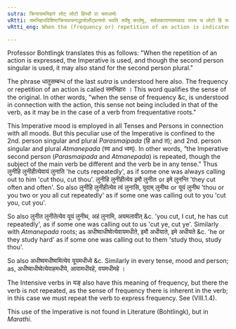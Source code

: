 ```yaml
---
sutra: क्रियासमभिहारे लोट् लोटो हिस्वौ वा चतध्वमोः
vRtti: समभिहारविशिष्टक्रियावचनाद्धातोर्लोट्प्रत्ययो भवति सर्वेषु कालेषु, सर्वलकाराणामपवादः तस्य च लोटो हि स्व इत्येतावादेशौ भवतः, तध्वम्भाविनस्तु वा भवतः ॥
vRtti_eng: When the (frequency or) repetition of an action is indicated, the affx '_Lot_' is added to the root, and the verb is repeated. And the affixes '_hi_' and '_sva_', or the affixes '_ta_' and '_dhvam_' are the substitutes of '_Lot_'.

---
```

Professor Bohtlingk translates this as follows: "When the repetition of an action is expressed, the Imperative is used, and though the second person singular is used, it may also stand for the second person plural."

The phrase धातुसम्बन्ध of the last _sutra_ is understood here also. The frequency or repetition of an action is called समभिहारः । This word qualifies the sense of the original. In other words, "when the sense of frequency &c, is understood in connection with the action, this sense not being included in that of the verb, as it may be in the case of a verb from frequentative roots."

This Imperative mood is employed in all Tenses and Persons in connection with all moods. But this peculiar use of the Imperative is confined to the 2nd. person singular and plural _Parasmaipada_ (हि and त); and 2nd. person singular and plural _Atmanepada_ (स्व and ध्वम्). In other words, “the Imperative second person (_Parasmaipada_ and _Atmanepada_) is repeated, though the subject of the main verb be different and the verb be in any tense." Thus लुनीहि लुनीहीत्येवायं लुनाति 'he cuts repeatedly', as if some one was always calling out to him 'cut thou, cut thou'. लुनीहि लुनीहीत्येव इमौ लुनीतः or इमे लुनन्ति 'they cut often and often'. So also लुनीहि लुनीहीत्येव त्वं लुनासि, युवाम् लुनीथः or यूयं लुनीथ 'thou or you two or you all cut repeatedly' as if some one was calling out to you 'cut you, cut you'.

So also लुनीत लुनीतेत्येव यूयं लुनीथ, अहं लुनामि, अयमलावीत् &c. 'you cut, I cut, he has cut repeatedly', as if some one was calling out to us 'cut ye, cut ye'. Similarly with _Atmanepada_ roots; as अधीष्वाधीष्वेत्येवायमधीते, इमौ अधीयाते, इमे अधीयते &c. 'he or they study hard' as if some one was calling out to them 'study thou, study thou'.

So also अधीष्वमधीष्वमित्येव यूयमधीध्वे &c. Similarly in every tense, mood and person; as, अधीष्वाधीष्वेत्येवाहमधीये, आवामधीवहे, वयमधीमहे ।

The Intensive verbs in यङ् also have this meaning of frequency, but there the verb is not repeated, as the sense of frequency there is inherent in the verb; in this case we must repeat the verb to express frequency. See (VIII.1.4).

This use of the Imperative is not found in Literature (Bohtlingk), but in _Marathi_.